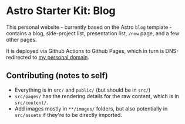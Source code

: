 # Astro Starter Kit: Blog

This personal website - currently based on the Astro `blog` template - contains a blog, side-project list, presentation list, `/now` page, and a few other pages.

It is deployed via Github Actions to Github Pages, which in turn is DNS-redirected to [my personal domain](https://simon.podhajsky.net/).

## Contributing (notes to self)

- Everything is in `src/` and `public/` (but should be in `src/`)
- `src/pages/` has the rendering details for the raw content, which is in `src/content/`.
- Add images mostly in `**/images/` folders, but also potentially in `src/assets` if they're to be directly imported.